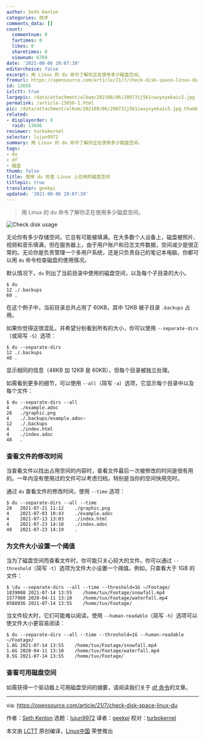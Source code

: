 ```yaml
---
author: Seth Kenlon
categories: 技术
comments_data: []
count:
  commentnum: 0
  favtimes: 0
  likes: 0
  sharetimes: 0
  viewnum: 6769
date: '2021-08-06 20:07:39'
editorchoice: false
excerpt: 用 Linux 的 du 命令了解你正在使用多少磁盘空间。
fromurl: https://opensource.com/article/21/7/check-disk-space-linux-du
id: 13656
islctt: true
largepic: /data/attachment/album/202108/06/200731j561cwxyxyekaic5.jpg
permalink: /article-13656-1.html
pic: /data/attachment/album/202108/06/200731j561cwxyxyekaic5.jpg.thumb.jpg
related:
- displayorder: 0
  raid: 13646
reviewer: turbokernel
selector: lujun9972
summary: 用 Linux 的 du 命令了解你正在使用多少磁盘空间。
tags:
- du
- df
- 磁盘
thumb: false
title: 使用 du 检查 Linux 上已用的磁盘空间
titlepic: true
translator: geekpi
updated: '2021-08-06 20:07:39'
---
```



> 
> 用 Linux 的 du 命令了解你正在使用多少磁盘空间。
> 
> 
> 


![](/data/attachment/album/202108/06/200731j561cwxyxyekaic5.jpg "Check disk usage")


无论你有多少存储空间，它总有可能被填满。在大多数个人设备上，磁盘被照片、视频和音乐填满，但在服务器上，由于用户账户和日志文件数据，空间减少是很正常的。无论你是负责管理一个多用户系统，还是只负责自己的笔记本电脑，你都可以用 `du` 命令检查磁盘的使用情况。


默认情况下，`du` 列出了当前目录中使用的磁盘空间，以及每个子目录的大小。



```
$ du
12 ./.backups
60 .

```

在这个例子中，当前目录总共占用了 60KB，其中 12KB 被子目录 `.backups` 占用。


如果你觉得这很混乱，并希望分别看到所有的大小，你可以使用 `--separate-dirs`（或简写 `-S`）选项：



```
$ du --separate-dirs
12 ./.backups
48 .

```

显示相同的信息（48KB 加 12KB 是 60KB），但每个目录被独立处理。


如需看到更多的细节，可以使用 `--all`（简写 `-a`）选项，它显示每个目录中以及每个文件：



```
$ du --separate-dirs --all        
4    ./example.adoc
28   ./graphic.png
4    ./.backups/example.adoc~
12   ./.backups
4    ./index.html
4    ./index.adoc
48   .

```

### 查看文件的修改时间


当查看文件以找出占用空间的内容时，查看文件最后一次被修改的时间是很有用的。一年内没有使用过的文件可以考虑归档，特别是当你的空间快用完时。


通过 `du` 查看文件的修改时间，使用 `--time` 选项：



```
$ du --separate-dirs --all --time
28   2021-07-21 11:12    ./graphic.png
4    2021-07-03 10:43    ./example.adoc
4    2021-07-13 13:03    ./index.html
4    2021-07-23 14:18    ./index.adoc
48   2021-07-23 14:19    .

```

### 为文件大小设置一个阈值


当为了磁盘空间而查看文件时，你可能只关心较大的文件。你可以通过 `--threshold`（简写 `-t`）选项为文件大小设置一个阈值。例如，只查看大于 1GB 的文件：



```
$ \du --separate-dirs --all --time --threshold=1G ~/Footage/
1839008 2021-07-14 13:55    /home/tux/Footage/snowfall.mp4
1577980 2020-04-11 13:10    /home/tux/Footage/waterfall.mp4
8588936 2021-07-14 13:55    /home/tux/Footage/

```

当文件较大时，它们可能难以阅读。使用 `--human-readable`（简写 `-h`）选项可以使文件大小更容易阅读：



```
$ du --separate-dirs --all --time --threshold=1G --human-readable ~/Footage/
1.8G 2021-07-14 13:55    /home/tux/Footage/snowfall.mp4
1.6G 2020-04-11 13:10    /home/tux/Footage/waterfall.mp4
8.5G 2021-07-14 13:55    /home/tux/Footage/

```

### 查看可用磁盘空间


如需获得一个驱动器上可用磁盘空间的摘要，请阅读我们关于 [df 命令](https://opensource.com/article/21/7/use-df-check-free-disk-space-linux)的文章。




---


via: <https://opensource.com/article/21/7/check-disk-space-linux-du>


作者：[Seth Kenlon](https://opensource.com/users/seth) 选题：[lujun9972](https://github.com/lujun9972) 译者：[geekpi](https://github.com/geekpi) 校对：[turbokernel](https://github.com/turbokernel)


本文由 [LCTT](https://github.com/LCTT/TranslateProject) 原创编译，[Linux中国](https://linux.cn/) 荣誉推出